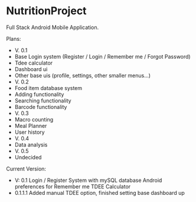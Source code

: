 # NutritionProject
Full Stack Android Mobile Application.

Plans: 
 * V. 0.1
  * Base Login system (Register / Login / Remember me / Forgot Password)
  * Tdee calculator
  * Dashboard ui
  * Other base uis (profile, settings, other smaller menus...)
 * V. 0.2
  * Food item database system
  * Adding functionality
  * Searching functionality
  * Barcode functionality
 * V. 0.3
  * Macro counting
  * Meal Planner
  * User history
 * V. 0.4
  * Data analysis
 * V. 0.5
  * Undecided 

Current Version:
 * V: 0.1 Login / Register System with mySQL database Android preferences for Remember me TDEE Calculator
  * 0.1.1.1 Added manual TDEE option, finished setting base dashboard up


